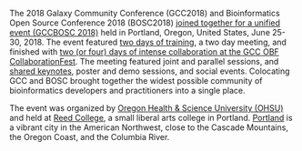 <slot name="events/gccbosc2018/header" />

The 2018 Galaxy Community Conference (GCC2018) and Bioinformatics Open Source Conference 2018 (BOSC2018) [joined together for a unified event (GCCBOSC 2018)](https://gccbosc2018.sched.com) held in Portland, Oregon, United States, June 25-30, 2018.  The event featured [two days of training](https://gccbosc2018.sched.com/overview/type/A.+Training), a two day meeting, and finished with [two (or four) days of intense collaboration at the GCC OBF CollaborationFest](https://gccbosc2018.sched.com/overview/type/C.+CollaborationFest).  The meeting featured joint and parallel sessions, and [shared keynotes](/src/events/gccbosc2018/keynotes/index.md), poster and demo sessions, and social events.  Colocating GCC and BOSC brought together the widest possible community of bioinformatics developers and practitioners into a single place.

The event was organized by [Oregon Health & Science University (OHSU)](https://www.ohsu.edu/) and held at [Reed College](http://www.reed.edu/), a small liberal arts college in Portland. [Portland](/src/events/gccbosc2018/venue/index.md) is a vibrant city in the American Northwest, close to the Cascade Mountains, the Oregon Coast, and the Columbia River. 

